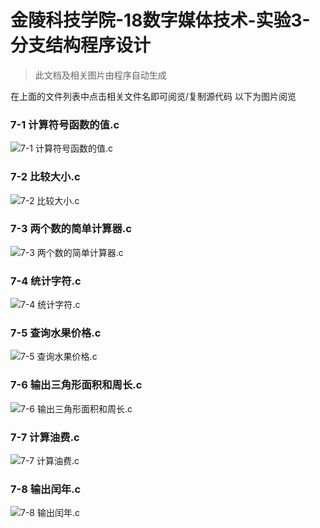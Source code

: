 # 金陵科技学院-18数字媒体技术-实验3-分支结构程序设计
> 此文档及相关图片由程序自动生成

在上面的文件列表中点击相关文件名即可阅览/复制源代码
以下为图片阅览
### 7-1 计算符号函数的值.c
![7-1 计算符号函数的值.c](./pic/7-1计算符号函数的值.c.png)
### 7-2 比较大小.c
![7-2 比较大小.c](./pic/7-2比较大小.c.png)
### 7-3 两个数的简单计算器.c
![7-3 两个数的简单计算器.c](./pic/7-3两个数的简单计算器.c.png)
### 7-4 统计字符.c
![7-4 统计字符.c](./pic/7-4统计字符.c.png)
### 7-5 查询水果价格.c
![7-5 查询水果价格.c](./pic/7-5查询水果价格.c.png)
### 7-6 输出三角形面积和周长.c
![7-6 输出三角形面积和周长.c](./pic/7-6输出三角形面积和周长.c.png)
### 7-7 计算油费.c
![7-7 计算油费.c](./pic/7-7计算油费.c.png)
### 7-8 输出闰年.c
![7-8 输出闰年.c](./pic/7-8输出闰年.c.png)

